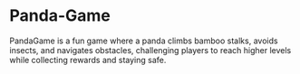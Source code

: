 # Panda-Game
PandaGame is a fun game where a panda climbs bamboo stalks, avoids insects, and navigates obstacles, challenging players to reach higher levels while collecting rewards and staying safe. 
